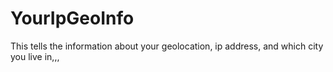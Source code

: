 # YourIpGeoInfo
This tells the information about your geolocation, ip address, and which city you live in,,,
